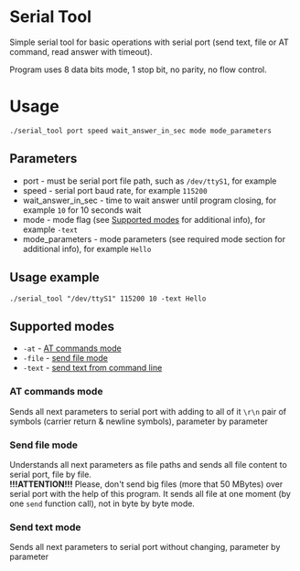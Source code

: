 # Serial Tool
Simple serial tool for basic operations with serial port (send text, file or AT command, read answer with timeout).

Program uses 8 data bits mode, 1 stop bit, no parity, no flow control.

# Usage
`./serial_tool port speed wait_answer_in_sec mode mode_parameters`

## Parameters
* port - must be serial port file path, such as `/dev/ttyS1`, for example
* speed - serial port baud rate, for example `115200`
* wait_answer_in_sec - time to wait answer until program closing, for example `10` for 10 seconds wait
* mode - mode flag (see [Supported modes](#Supported-modes) for additional info), for example `-text`
* mode_parameters - mode parameters (see required mode section for additional info), for example `Hello`

## Usage example
`./serial_tool "/dev/ttyS1" 115200 10 -text Hello`

## Supported modes
* `-at` - [AT commands mode](#AT-commands-mode)
* `-file` - [send file mode](#Send-file-mode)
* `-text` - [send text from command line](#Send-text-mode)

### AT commands mode
Sends all next parameters to serial port with adding to all of it `\r\n` pair of symbols (carrier return & newline symbols), parameter by parameter

### Send file mode
Understands all next parameters as file paths and sends all file content to serial port, file by file.  
**!!!ATTENTION!!!** Please, don't send big files (more that 50 MBytes) over serial port with the help of this program. It sends all file at one moment (by one `send` function call), not in byte by byte mode.

### Send text mode
Sends all next parameters to serial port without changing, parameter by parameter
